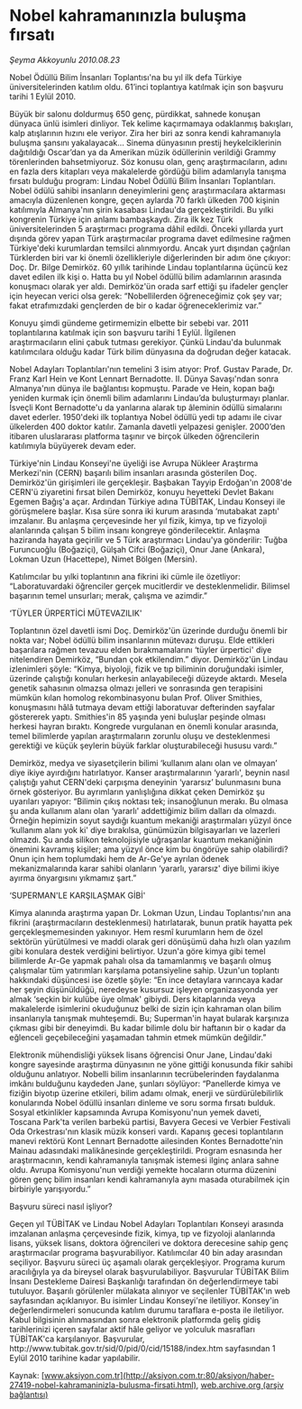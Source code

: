 # Nobel kahramanınızla buluşma fırsatı

*Şeyma Akkoyunlu 2010.08.23*

<font class="agenda2NewsSpot">
 Nobel Ödüllü Bilim İnsanları Toplantısı'na bu yıl ilk defa Türkiye üniversitelerinden katılım oldu. 61’inci toplantıya katılmak için son başvuru tarihi 1 Eylül 2010.
</font>
<font class="newsDetail">
 <p>
  <p class="MsoNormal">
   Büyük bir salonu doldurmuş 650 genç, pürdikkat, sahnede konuşan dünyaca ünlü isimleri dinliyor. Tek kelime kaçırmamaya odaklanmış bakışları, kalp atışlarının hızını ele veriyor. Zira her biri az sonra kendi kahramanıyla buluşma şansını yakalayacak… Sinema dünyasının prestij heykelciklerinin dağıtıldığı Oscar’dan ya da Amerikan müzik ödüllerinin verildiği Grammy törenlerinden bahsetmiyoruz. Söz konusu olan, genç araştırmacıların, adını en fazla ders kitapları veya makalelerde gördüğü bilim adamlarıyla tanışma fırsatı bulduğu program: Lindau Nobel Ödüllü Bilim İnsanları Toplantıları. Nobel ödülü sahibi insanların deneyimlerini genç araştırmacılara aktarması amacıyla düzenlenen kongre, geçen aylarda 70 farklı ülkeden 700 kişinin katılımıyla Almanya'nın şirin kasabası Lindau'da gerçekleştirildi. Bu yılki kongrenin Türkiye için anlamı bambaşkaydı. Zira ilk kez Türk üniversitelerinden 5 araştırmacı programa dâhil edildi. Önceki yıllarda yurt dışında görev yapan Türk araştırmacılar programa davet edilmesine rağmen Türkiye'deki kurumlardan temsilci alınmıyordu. Ancak yurt dışından çağrılan Türklerden biri var ki önemli özellikleriyle diğerlerinden bir adım öne çıkıyor: Doç. Dr. Bilge Demirköz. 60 yıllık tarihinde Lindau toplantılarına üçüncü kez davet edilen ilk kişi o. Hatta bu yıl Nobel ödüllü bilim adamlarının arasında konuşmacı olarak yer aldı. Demirköz'ün orada sarf ettiği şu ifadeler gençler için heyecan verici olsa gerek: “Nobellilerden öğreneceğimiz çok şey var; fakat etrafımızdaki gençlerden de bir o kadar öğreneceklerimiz var.”
  </p>
  <p class="MsoNormal">
   Konuyu şimdi gündeme getirmemizin elbette bir sebebi var. 2011 toplantılarına katılmak için son başvuru tarihi 1 Eylül. İlgilenen araştırmacıların elini çabuk tutması gerekiyor. Çünkü Lindau'da bulunmak katılımcılara olduğu kadar Türk bilim dünyasına da doğrudan değer katacak.
  </p>
  <p class="MsoNormal">
   Nobel Adayları Toplantıları'nın temelini 3 isim atıyor: Prof. Gustav Parade, Dr. Franz Karl Hein ve Kont Lennart Bernadotte. II. Dünya Savaşı'ndan sonra Almanya'nın dünya ile bağlantısı kopmuştu. Parade ve Hein, kopan bağı yeniden kurmak için önemli bilim adamlarını Lindau’da buluşturmayı planlar. İsveçli Kont Bernadotte'u da yanlarına alarak tıp âleminin ödüllü simalarını davet ederler. 1950'deki ilk toplantıya Nobel ödüllü yedi tıp adamı ile civar ülkelerden 400 doktor katılır. Zamanla davetli yelpazesi genişler. 2000’den itibaren uluslararası platforma taşınır ve birçok ülkeden öğrencilerin katılımıyla büyüyerek devam eder.
  </p>
  <p class="MsoNormal">
   Türkiye'nin Lindau Konseyi'ne üyeliği ise Avrupa Nükleer Araştırma Merkezi'nin (CERN) başarılı bilim insanları arasında gösterilen Doç. Demirköz'ün girişimleri ile gerçekleşir. Başbakan Tayyip Erdoğan'ın 2008'de CERN'ü ziyaretini fırsat bilen Demirköz, konuyu heyetteki Devlet Bakanı Egemen Bağış'a açar. Ardından Türkiye adına TÜBİTAK, Lindau Konseyi ile görüşmelere başlar. Kısa süre sonra iki kurum arasında ‘mutabakat zaptı' imzalanır. Bu anlaşma çerçevesinde her yıl fizik, kimya, tıp ve fizyoloji alanlarında çalışan 5 bilim insanı kongreye gönderilecektir. Anlaşma haziranda hayata geçirilir ve 5 Türk araştırmacı Lindau'ya gönderilir: Tuğba Furuncuoğlu (Boğaziçi), Gülşah Cifci (Boğaziçi), Onur Jane (Ankara), Lokman Uzun (Hacettepe), Nimet Bölgen (Mersin).
  </p>
  <p class="MsoNormal">
   Katılımcılar bu yılki toplantının ana fikrini iki cümle ile özetliyor: “Laboratuvardaki öğrenciler gerçek mucitlerdir ve desteklenmelidir. Bilimsel başarının temel unsurları; merak, çalışma ve azimdir.”
  </p>
  <p class="MsoNormal">
   ‘TÜYLER ÜRPERTİCİ MÜTEVAZILIK'
  </p>
  <p class="MsoNormal">
   Toplantının özel davetli ismi Doç. Demirköz'ün üzerinde durduğu önemli bir nokta var; Nobel ödüllü bilim insanlarının mütevazı duruşu. Elde ettikleri başarılara rağmen tevazuu elden bırakmamalarını ‘tüyler ürpertici' diye nitelendiren Demirköz, “Bundan çok etkilendim.” diyor. Demirköz'ün Lindau izlenimleri şöyle: “Kimya, biyoloji, fizik ve tıp biliminin doruğundaki isimler, üzerinde çalıştığı konuları herkesin anlayabileceği düzeyde aktardı. Mesela genetik sahasının olmazsa olmazı jelleri ve sonrasında gen terapisini mümkün kılan homolog rekombinasyonu bulan Prof. Oliver Smithies, konuşmasını hâlâ tutmaya devam ettiği laboratuvar defterinden sayfalar göstererek yaptı. Smithies'in 85 yaşında yeni buluşlar peşinde olması herkesi hayran bıraktı. Kongrede vurgulanan en önemli konular arasında, temel bilimlerde yapılan araştırmaların zorunlu oluşu ve desteklenmesi gerektiği ve küçük şeylerin büyük farklar oluşturabileceği hususu vardı.”
  </p>
  <p class="MsoNormal">
   Demirköz, medya ve siyasetçilerin bilimi ‘kullanım alanı olan ve olmayan’ diye ikiye ayırdığını hatırlatıyor. Kanser araştırmalarının ‘yararlı', beynin nasıl çalıştığı yahut CERN'deki çarpışma deneyinin ‘yararsız’ bulunmasını buna örnek gösteriyor. Bu ayrımların yanlışlığına dikkat çeken Demirköz şu uyarıları yapıyor: “Bilimin çıkış noktası tek; insanoğlunun merakı. Bu olmasa şu anda kullanım alanı olan ‘yararlı' addettiğimiz bilim dalları da olmazdı. Örneğin hepimizin soyut saydığı kuantum mekaniği araştırmaları yüzyıl önce ‘kullanım alanı yok ki' diye bırakılsa, günümüzün bilgisayarları ve lazerleri olmazdı. Şu anda silikon teknolojisiyle uğraşanlar kuantum mekaniğinin önemini kavramış kişiler; ama yüzyıl önce kim bu öngörüye sahip olabilirdi? Onun için hem toplumdaki hem de Ar-Ge'ye ayrılan ödenek mekanizmalarında karar sahibi olanların ‘yararlı, yararsız' diye bilimi ikiye ayırma önyargısını yıkmamız şart.”
  </p>
  <p class="MsoNormal">
   ‘SUPERMAN'LE KARŞILAŞMAK GİBİ'
  </p>
  <p class="MsoNormal">
   Kimya alanında araştırma yapan Dr. Lokman Uzun, Lindau Toplantısı'nın ana fikrini (araştırmacıların desteklenmesi) hatırlatarak, bunun pratik hayatta pek gerçekleşmemesinden yakınıyor. Hem resmî kurumların hem de özel sektörün yürütülmesi ve maddi olarak geri dönüşümü daha hızlı olan yazılım gibi konulara destek verdiğini belirtiyor. Uzun'a göre kimya gibi temel bilimlerde Ar-Ge yapmak pahalı olsa da tamamlanmış ve başarılı olmuş çalışmalar tüm yatırımları karşılama potansiyeline sahip. Uzun'un toplantı hakkındaki düşüncesi ise özetle şöyle: “En ince detaylara varıncaya kadar her şeyin düşünüldüğü, neredeyse kusursuz işleyen organizasyonda yer almak ‘seçkin bir kulübe üye olmak' gibiydi. Ders kitaplarında veya makalelerde isimlerini okuduğunuz belki de sizin için kahraman olan bilim insanlarıyla tanışmak muhteşemdi. Bu; Superman'in hayat bularak karşınıza çıkması gibi bir deneyimdi. Bu kadar bilimle dolu bir haftanın bir o kadar da eğlenceli geçebileceğini yaşamadan tahmin etmek mümkün değildir.”
  </p>
  <p class="MsoNormal">
   Elektronik mühendisliği yüksek lisans öğrencisi Onur Jane, Lindau'daki kongre sayesinde araştırma dünyasının ne yöne gittiği konusunda fikir sahibi olduğunu anlatıyor. Nobelli bilim insanlarının tecrübelerinden faydalanma imkânı bulduğunu kaydeden Jane, şunları söylüyor: “Panellerde kimya ve fiziğin biyotıp üzerine etkileri, bilim adamı olmak, enerji ve sürdürülebilirlik konularında Nobel ödüllü insanları dinleme ve soru sorma fırsatı bulduk. Sosyal etkinlikler kapsamında Avrupa Komisyonu'nun yemek daveti, Toscana Park'ta verilen barbekü partisi, Bavyera Gecesi ve Verbier Festivali Oda Orkestrası'nın klasik müzik konseri vardı. Kapanış gecesi toplantıların manevi rektörü Kont Lennart Bernadotte ailesinden Kontes Bernadotte'nin Mainau adasındaki malikânesinde gerçekleştirildi. Program esnasında her araştırmacının, kendi kahramanıyla tanışmak istemesi ilginç anlara sahne oldu. Avrupa Komisyonu'nun verdiği yemekte hocaların oturma düzenini gören genç bilim insanları kendi kahramanıyla aynı masada oturabilmek için birbiriyle yarışıyordu.”
  </p>
  <p class="MsoNormal">
  </p>
  <p class="MsoNormal">
   Başvuru süreci nasıl işliyor?
  </p>
  <p class="MsoNormal">
  </p>
  <p class="MsoNormal">
   Geçen yıl TÜBİTAK ve Lindau Nobel Adayları Toplantıları Konseyi arasında imzalanan anlaşma çerçevesinde fizik, kimya, tıp ve fizyoloji alanlarında lisans, yüksek lisans, doktora öğrencileri ve doktora derecesine sahip genç araştırmacılar programa başvurabiliyor. Katılımcılar 40 bin aday arasından seçiliyor. Başvuru süreci üç aşamalı olarak gerçekleşiyor. Programa kurum aracılığıyla ya da bireysel olarak başvurulabiliyor. Başvurular TÜBİTAK Bilim İnsanı Destekleme Dairesi Başkanlığı tarafından ön değerlendirmeye tabi tutuluyor. Başarılı görülenler mülakata alınıyor ve seçilenler TÜBİTAK'ın web sayfasından açıklanıyor. Bu isimler Lindau Konseyi'ne iletiliyor. Konsey'in değerlendirmeleri sonucunda katılım durumu taraflara e-posta ile iletiliyor. Kabul bilgisinin alınmasından sonra elektronik platformda geliş gidiş tarihlerinizi içeren sayfalar aktif hâle geliyor ve yolculuk masrafları TÜBİTAK'ca karşılanıyor. Başvurular, http://www.tubitak.gov.tr/sid/0/pid/0/cid/15188/index.htm
   <span>
   </span>
   sayfasından 1 Eylül 2010 tarihine kadar yapılabilir.
  </p>
 </p>
</font>

Kaynak: [www.aksiyon.com.tr](http://aksiyon.com.tr:80/aksiyon/haber-27419-nobel-kahramaninizla-bulusma-firsati.html), [web.archive.org (arşiv bağlantısı)](http://web.archive.org/web/20100831023532/http://aksiyon.com.tr:80/aksiyon/haber-27419-nobel-kahramaninizla-bulusma-firsati.html)
